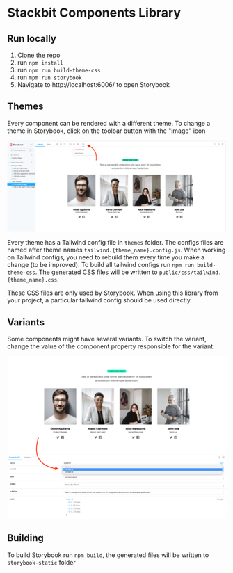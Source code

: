 # Stackbit Components Library


## Run locally

1. Clone the repo
1. run `npm install`
1. run `npm run build-theme-css`
1. run `mpm run storybook`
1. Navigate to http://localhost:6006/ to open Storybook


## Themes

Every component can be rendered with a different theme. To change a theme in Storybook, click on the toolbar button with the "image" icon

![Change theme](./docs/changing-themes.png)

Every theme has a Tailwind config file in `themes` folder. The configs files are named after theme names `tailwind.{theme_name}.config.js`. When working on Tailwind configs, you need to rebuild them every time you make a change (to be improved). To build all tailwind configs run `npm run build-theme-css`. The generated CSS files will be written to `public/css/tailwind.{theme_name}.css`. 

These CSS files are only used by Storybook. When using this library from your project, a particular tailwind config should be used directly.


## Variants

Some components might have several variants. To switch the variant, change the value of the component property responsible for the variant:

![Change theme](./docs/changing-variants.png)


## Building

To build Storybook run `npm build`, the generated files will be written to `storybook-static` folder 
